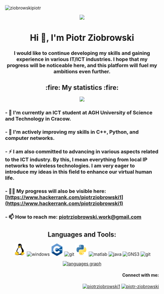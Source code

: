 <br clear="both">
<p align="left"> <img src="https://komarev.com/ghpvc/?username=ziobrowskipiotr&label=Profile%20views&color=0e75b6&style=flat" alt="ziobrowskipiotr" /> </p>
<p align="center">
  <img src="https://cdn.shopify.com/s/files/1/0070/5901/3716/files/coding_background.jpg?v=1688538955" width="60%" style="max-width: 480px;" frameBorder="0" class="giphy-embed" allowFullScreen></img>
</p>
<h1 align="center">Hi 👋, I'm Piotr Ziobrowski</h1>
<h3 align="center">I would like to continue developing my skills and gaining experience in various IT/ICT industries. I hope that my progress will be noticeable here, and this platform will fuel my ambitions even further.</h3>
<h2 align="center">:fire: My statistics :fire:</h2>
<p align="center"> <img src="https://github-readme-streak-stats.herokuapp.com?user=ziobrowskipiotr&theme=dark&background=000000" /> </p>
<p align="center"> </p>

### - 🔭 I'm currently an **ICT** student at **AGH University of Science and Technology in Cracow**.
### - 🌱 I'm actively improving my skills in **C++, Python, and computer networks**.
### - ⚡ I am also committed to advancing in various aspects related to the 										**ICT** industry. By this, I mean everything from local IP networks to wireless technologies. I am very eager to introduce my ideas in this field to enhance our virtual human life.
### - 👨‍💻 My progress will also be visible here: [https://www.hackerrank.com/piotrziobrowski1](https://www.hackerrank.com/piotrziobrowski1)
### - 📫 How to reach me: **piotrziobrowski.work@gmail.com**

<h2 align="center">Languages and Tools:</h2>
<p align="center">
<a target="_blank" rel="noreferrer"> <img src="https://raw.githubusercontent.com/devicons/devicon/master/icons/linux/linux-original.svg" alt="linux" width="40" height="40"/> </a>
<a target="_blank" rel="noreferrer"> <img src="https://www.pngall.com/wp-content/uploads/10/Windows-11-PNG-Images.png" alt="windows" width="32" height="36"/> </a> 
<a target="_blank" rel="noreferrer"> <img src="https://raw.githubusercontent.com/devicons/devicon/master/icons/cplusplus/cplusplus-original.svg" alt="cplusplus" width="40" height="40"/> </a>
<a target="_blank" rel="noreferrer"> <img src="https://www.vectorlogo.zone/logos/git-scm/git-scm-icon.svg" alt="git" width="40" height="40"/> </a>
<a target="_blank" rel="noreferrer"> <img src="https://raw.githubusercontent.com/devicons/devicon/master/icons/python/python-original.svg" alt="python" width="40" height="40"/> </a> 
<a target="_blank" rel="noreferrer"> <img src="https://upload.wikimedia.org/wikipedia/commons/thumb/2/21/Matlab_Logo.png/1200px-Matlab_Logo.png" alt="matlab" width="40" height="40"/> </a>
<a target="_blank" rel="noreferrer"> <img src="https://upload.wikimedia.org/wikipedia/en/thumb/3/30/Java_programming_language_logo.svg/1200px-Java_programming_language_logo.svg.png" alt="java" width="30" height="40"/> </a>
<a target="_blank" rel="noreferrer"> <img src="https://upload.wikimedia.org/wikipedia/commons/8/8f/GNS3_logo.png" alt="GNS3" width="40" height="40"/> </a>
<a target="_blank" rel="noreferrer"> <img src="https://1000logos.net/wp-content/uploads/2016/11/Cisco-logo.png" alt="git" width="50" height="30"/> </a>
</p>

<div align="center">
  <a href="https://github.com/ziobrowskipiotr/">
  <a href="https://github-readme-stats.vercel.app/api/top-langs/?username=ziobrowskipiotr&theme=tokyonight">
      <img src="https://github-readme-stats.vercel.app/api/top-langs?username=ziobrowskipiotr&locale=en&hide_title=false&layout=compact&card_width=320&langs_count=5&theme=dracula&hide_border=false" height="150" alt="languages graph"  />
  </a>
</div>
<h4 align="right">Connect with me:</h4>
<p align="right">
<a href="https://www.hackerrank.com/piotrziobrowski1" target="blank"><img align="center" src="https://raw.githubusercontent.com/rahuldkjain/github-profile-readme-generator/master/src/images/icons/Social/hackerrank.svg" alt="piotrziobrowski1" height="75" width="40" /></a>
<a href="https://www.linkedin.com/in/piotr-ziobrowski-999b0426b/" target="blank"><img align="center" src="https://raw.githubusercontent.com/rahuldkjain/github-profile-readme-generator/master/src/images/icons/Social/linked-in-alt.svg" alt="piotr-ziobrowski" height="30" width="40" /></a>
</p>
